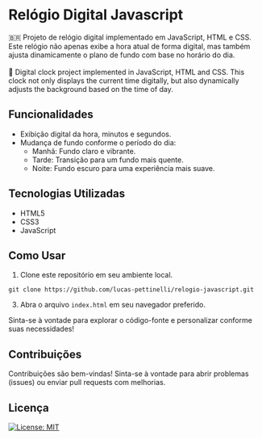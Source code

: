 # Relógio Digital Javascript

🇧🇷 Projeto de relógio digital implementado em JavaScript, HTML e CSS. Este relógio não apenas exibe a hora atual de forma digital, mas também ajusta dinamicamente o plano de fundo com base no horário do dia.&nbsp; <br>
<br>
🏴󠁧󠁢󠁥󠁮󠁧󠁿 Digital clock project implemented in JavaScript, HTML and CSS. This clock not only displays the current time digitally, but also dynamically adjusts the background based on the time of day. &nbsp;

## Funcionalidades

- Exibição digital da hora, minutos e segundos.
- Mudança de fundo conforme o período do dia:
  - Manhã: Fundo claro e vibrante.
  - Tarde: Transição para um fundo mais quente.
  - Noite: Fundo escuro para uma experiência mais suave.

## Tecnologias Utilizadas

- HTML5
- CSS3
- JavaScript

## Como Usar

1. Clone este repositório em seu ambiente local.
```
git clone https://github.com/lucas-pettinelli/relogio-javascript.git
```
3. Abra o arquivo `index.html` em seu navegador preferido.

Sinta-se à vontade para explorar o código-fonte e personalizar conforme suas necessidades!

## Contribuições

Contribuições são bem-vindas! Sinta-se à vontade para abrir problemas (issues) ou enviar pull requests com melhorias.

## Licença

[![License: MIT](https://img.shields.io/badge/License-MIT-yellow.svg)](https://opensource.org/licenses/MIT)&nbsp;
